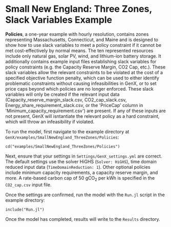 # Small New England: Three Zones, Slack Variables Example

**Policies**, a one-year example with hourly resolution, contains zones representing Massachusetts, Connecticut, and Maine and is designed to show how to use slack variables to meet a policy constraint if it cannot be met cost-effectively by normal means. The ten represented resources include only natural gas, solar PV, wind, and lithium-ion battery storage. It additionally contains example input files establishing slack variables for policy constraints (e.g. the Capacity Reserve Margin, CO2 Cap, etc.). These slack variables allow the relevant constraints to be violated at the cost of a specified objective function penalty, which can be used to either identify problematic constraints without causing infeasibilities in GenX, or to set price caps beyond which policies are no longer enforced. These slack variables will only be created if the relevant input data (Capacity_reserve_margin_slack.csv, CO2_cap_slack.csv, Energy_share_requirement_slack.csv, or the 'PriceCap' column in 'Minimum_capacity_requirement.csv') are present. If any of these inputs are not present, GenX will isntantiate the relevant policy as a hard constraint, which will throw an infeasibility if violated.

To run the model, first navigate to the example directory at `GenX/examples/SmallNewEngland_ThreeZones/Policies`:

`cd("examples/SmallNewEngland_ThreeZones/Policies")`
   
Next, ensure that your settings in `Settings/GenX_settings.yml` are correct. The default settings use the solver HiGHS (`Solver: HiGHS`), time domain reduced input data (`TimeDomainReduction: 1`). Other optional policies include minimum capacity requirements, a capacity reserve margin, and more. A rate-based carbon cap of 50 gCO<sub>2</sub> per kWh is specified in the `CO2_cap.csv` input file.

Once the settings are confirmed, run the model with the `Run.jl` script in the example directory:

`include("Run.jl")`

Once the model has completed, results will write to the `Results` directory.